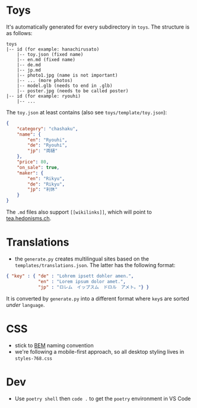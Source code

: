 # Toys
It's automatically generated for every subdirectory in `toys`. The structure is as follows:

```
toys
|-- id (for example: hanachirusato)
    |-- toy.json (fixed name)
    |-- en.md (fixed name)
    |-- de.md
    |-- jp.md
    |-- photo1.jpg (name is not important)
    |-- ... (more photos)
    |-- model.glb (needs to end in .glb)
    |-- poster.jpg (needs to be called poster)
|-- id (for example: ryouhi)
    |-- ...
```

The `toy.json` at least contains (also see `toys/template/toy.json`):

```json
{
    "category": "chashaku",
    "name": {
        "en": "Ryouhi",
        "de": "Ryouhi",
        "jp": "両樋"
    },
    "price": 80,
    "on_sale": true,
    "maker": {
        "en": "Rikyu",
        "de": "Rikyu",
        "jp": "利休"
    }
}
```

The `.md` files also support `[[wikilinks]]`, which will point to [tea.hedonisms.ch](https://tea.hedonisms.ch/wiki).

# Translations
* the `generate.py` creates multilingual sites based on the `templates/translations.json`. The latter has the following format:

```json
{ "key" : { "de" : "Lohrem ipsett dohler amen.",
            "en" : "Lorem ipsum dolor amet.",
            "jp" : "ロレム　イップスム　ドロル　アメト。"} }
```

It is converted by `generate.py` into a different format where `key`s are sorted *under* `language`.

# CSS
* stick to [BEM](https://getbem.com/introduction/) naming convention
* we're following a mobile-first approach, so all desktop styling lives in `styles-768.css`

# Dev
* Use `poetry shell` then `code .` to get the `poetry` environment in VS Code
